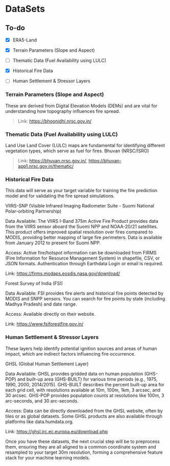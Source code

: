 # DataSets

## To-do

- [x] ERA5-Land
- [x] Terrain Parameters (Slope and Aspect)
- [ ] Thematic Data (Fuel Availability using LULC)
- [x] Historical Fire Data
- [ ] Human Settlement & Stressor Layers




### Terrain Parameters (Slope and Aspect)

These are derived from Digital Elevation Models (DEMs) and are vital for understanding how topography influences fire spread.
> Link: https://bhoonidhi.nrsc.gov.in/

### Thematic Data (Fuel Availability using LULC)

Land Use Land Cover (LULC) maps are fundamental for identifying different vegetation types, which serve as fuel for fires.
Bhuvan (NRSC/ISRO)
> Link: https://bhuvan.nrsc.gov.in/, https://bhuvan-app1.nrsc.gov.in/thematic/

### Historical Fire Data

This data will serve as your target variable for training the fire prediction model and for validating the fire spread simulations.

VIIRS-SNP (Visible Infrared Imaging Radiometer Suite - Suomi National Polar-orbiting Partnership)

Data Available: The VIIRS I-Band 375m Active Fire Product provides data from the VIIRS sensor aboard the Suomi NPP and NOAA-20/21 satellites. This product offers improved spatial resolution over fires compared to MODIS, providing better mapping of large fire perimeters. Data is available from January 2012 to present for Suomi NPP.

Access: Active fire/hotspot information can be downloaded from FIRMS (Fire Information for Resource Management System) in shapefile, CSV, or JSON formats. Authentication through Earthdata Login or email is required.

Link: https://firms.modaps.eosdis.nasa.gov/download/

Forest Survey of India (FSI)

Data Available: FSI provides fire alerts and historical fire points detected by MODIS and SNPP sensors. You can search for fire points by state (including Madhya Pradesh) and date range.

Access: Available directly on their website.

Link: https://www.fsiforestfire.gov.in/

### Human Settlement & Stressor Layers

These layers help identify potential ignition sources and areas of human impact, which are indirect factors influencing fire occurrence.

GHSL (Global Human Settlement Layer)

Data Available: GHSL provides gridded data on human population (GHS-POP) and built-up area (GHS-BUILT) for various time periods (e.g., 1975, 1990, 2000, 2014/2015). GHS-BUILT describes the percent built-up area for each grid cell, with resolutions available at 10m, 100m, 1km, 3 arcsec, and 30 arcsec. GHS-POP provides population counts at resolutions like 100m, 3 arc-seconds, and 30 arc-seconds.

Access: Data can be directly downloaded from the GHSL website, often by tiles or as global datasets. Some GHSL products are also available through platforms like data.humdata.org.

Link: https://ghsl.jrc.ec.europa.eu/download.php

Once you have these datasets, the next crucial step will be to preprocess them, ensuring they are all aligned to a common coordinate system and resampled to your target 30m resolution, forming a comprehensive feature stack for your machine learning models.
